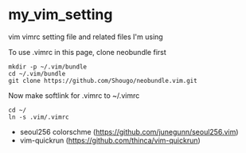 # my_vim_setting
vim vimrc setting file and related files I'm using

To use .vimrc in this page, clone neobundle first

	mkdir -p ~/.vim/bundle
	cd ~/.vim/bundle
	git clone https://github.com/Shougo/neobundle.vim.git

Now make softlink for .vimrc to ~/.vimrc

	cd ~/
	ln -s .vim/.vimrc

* seoul256 colorschme (https://github.com/junegunn/seoul256.vim)
* vim-quickrun (https://github.com/thinca/vim-quickrun)
